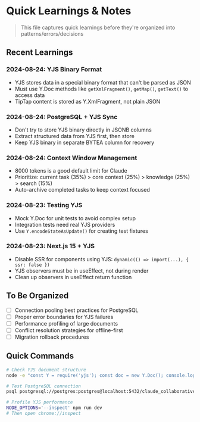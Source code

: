 # Quick Learnings & Notes

> This file captures quick learnings before they're organized into patterns/errors/decisions

## Recent Learnings

### 2024-08-24: YJS Binary Format
- YJS stores data in a special binary format that can't be parsed as JSON
- Must use Y.Doc methods like `getXmlFragment()`, `getMap()`, `getText()` to access data
- TipTap content is stored as Y.XmlFragment, not plain JSON

### 2024-08-24: PostgreSQL + YJS Sync
- Don't try to store YJS binary directly in JSONB columns
- Extract structured data from YJS first, then store
- Keep YJS binary in separate BYTEA column for recovery

### 2024-08-24: Context Window Management
- 8000 tokens is a good default limit for Claude
- Prioritize: current task (35%) > core context (25%) > knowledge (25%) > search (15%)
- Auto-archive completed tasks to keep context focused

### 2024-08-23: Testing YJS
- Mock Y.Doc for unit tests to avoid complex setup
- Integration tests need real YJS providers
- Use `Y.encodeStateAsUpdate()` for creating test fixtures

### 2024-08-23: Next.js 15 + YJS
- Disable SSR for components using YJS: `dynamic(() => import(...), { ssr: false })`
- YJS observers must be in useEffect, not during render
- Clean up observers in useEffect return function

## To Be Organized

- [ ] Connection pooling best practices for PostgreSQL
- [ ] Proper error boundaries for YJS failures  
- [ ] Performance profiling of large documents
- [ ] Conflict resolution strategies for offline-first
- [ ] Migration rollback procedures

## Quick Commands

```bash
# Check YJS document structure
node -e "const Y = require('yjs'); const doc = new Y.Doc(); console.log(doc.share);"

# Test PostgreSQL connection
psql postgresql://postgres:postgres@localhost:5432/claude_collaborative_annotations -c "SELECT version();"

# Profile YJS performance
NODE_OPTIONS='--inspect' npm run dev
# Then open chrome://inspect
```